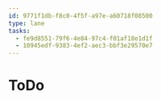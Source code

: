 ```yaml
---
id: 9771f1db-f8c0-4f5f-a97e-a60718f08500
type: lane
tasks:
  - fe9d8551-79f6-4e84-97c4-f01af18e1d1f
  - 10945edf-9383-4ef2-aec3-bbf3e29570e7
---
```


# ToDo
